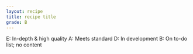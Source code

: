 ```yaml
---
layout: recipe
title: recipe title
grade: B
---
```

<!-- stub -->
E: In-depth & high quality 
A: Meets standard 
D: In development 
B: On to-do list; no content 
<!-- endstub -->
